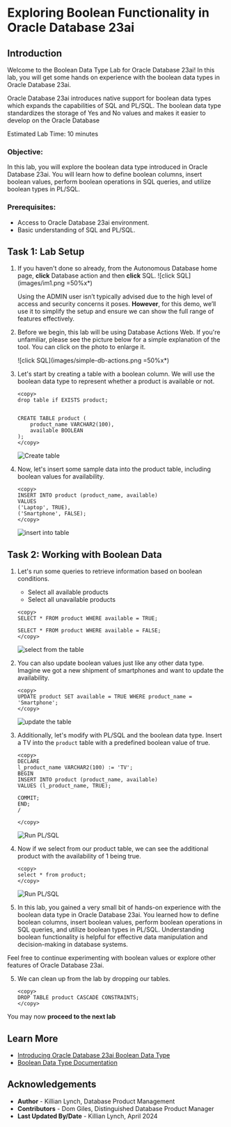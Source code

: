 # Exploring Boolean Functionality in Oracle Database 23ai

## Introduction

Welcome to the Boolean Data Type Lab for Oracle Database 23ai! In this lab, you will get some hands on experience with the boolean data types in Oracle Database 23ai.

Oracle Database 23ai introduces native support for boolean data types which expands the capabilities of SQL and PL/SQL. The boolean data type standardizes the storage of Yes and No values and makes it easier to develop on the Oracle Database

Estimated Lab Time: 10 minutes

### Objective:
In this lab, you will explore the boolean data type introduced in Oracle Database 23ai. You will learn how to define boolean columns, insert boolean values, perform boolean operations in SQL queries, and utilize boolean types in PL/SQL.

### Prerequisites:
- Access to Oracle Database 23ai environment.
- Basic understanding of SQL and PL/SQL.

## Task 1: Lab Setup

1. If you haven't done so already, from the Autonomous Database home page, **click** Database action and then **click** SQL.
    ![click SQL](images/im1.png =50%x*)

    Using the ADMIN user isn’t typically advised due to the high level of access and security concerns it poses. **However**, for this demo, we’ll use it to simplify the setup and ensure we can show the full range of features effectively. 

2. Before we begin, this lab will be using Database Actions Web. If you're unfamiliar, please see the picture below for a simple explanation of the tool. You can click on the photo to enlarge it.

    ![click SQL](images/simple-db-actions.png =50%x*)

2. Let's start by creating a table with a boolean column. We will use the boolean data type to represent whether a product is available or not.

    ```
    <copy>
    drop table if EXISTS product;


    CREATE TABLE product (
        product_name VARCHAR2(100),
        available BOOLEAN
    );
    </copy>
    ```
    ![Create table](images/im2.png " ")

3. Now, let's insert some sample data into the product table, including boolean values for availability.


    ```
    <copy>
    INSERT INTO product (product_name, available)
    VALUES 
    ('Laptop', TRUE),
    ('Smartphone', FALSE);
    </copy>
    ```
    ![insert into table](images/im3.png " ")

## Task 2: Working with Boolean Data

1. Let's run some queries to retrieve information based on boolean conditions.
    - Select all available products
    - Select all unavailable products

    ```
    <copy>
    SELECT * FROM product WHERE available = TRUE;

    SELECT * FROM product WHERE available = FALSE;
    </copy>
    ```
    ![select from the table](images/im4.png " ")


2. You can also update boolean values just like any other data type. Imagine we got a new shipment of smartphones and want to update the availability.

    ```
    <copy>
    UPDATE product SET available = TRUE WHERE product_name = 'Smartphone';
    </copy>
    ```
    ![update the table](images/im5.png " ")


2. Additionally, let's modify with PL/SQL and the boolean data type. Insert a TV into the `product` table with a predefined boolean value of true.

    ```
    <copy>
    DECLARE
    l_product_name VARCHAR2(100) := 'TV'; 
    BEGIN
    INSERT INTO product (product_name, available)
    VALUES (l_product_name, TRUE);

    COMMIT;
    END;
    /

    </copy>
    ```
    ![Run PL/SQL](images/im5.png " ")

3. Now if we select from our product table, we can see the additional product  with the availability of 1 being true.

    ```
    <copy>
    select * from product;
    </copy>
    ```
    ![Run PL/SQL](images/im6.png " ")

4. In this lab, you gained a very small bit of hands-on experience with the boolean data type in Oracle Database 23ai. You learned how to define boolean columns, insert boolean values, perform boolean operations in SQL queries, and utilize boolean types in PL/SQL. Understanding boolean functionality is helpful for effective data manipulation and decision-making in database systems.

Feel free to continue experimenting with boolean values or explore other features of Oracle Database 23ai.

5. We can clean up from the lab by dropping our tables.

    ```
    <copy>
    DROP TABLE product CASCADE CONSTRAINTS;
    </copy>
    ```

You may now **proceed to the next lab** 

## Learn More

* [Introducing Oracle Database 23ai Boolean Data Type](https://medium.com/oracledevs/boolean-data-type-in-oracle-database-23ai-b9ae541c697f)
* [Boolean Data Type Documentation](https://docs.oracle.com/en/database/oracle/oracle-database/23/nfcoa/application-development.html)

## Acknowledgements
* **Author** - Killian Lynch, Database Product Management
* **Contributors** - Dom Giles, Distinguished Database Product Manager
* **Last Updated By/Date** - Killian Lynch, April 2024